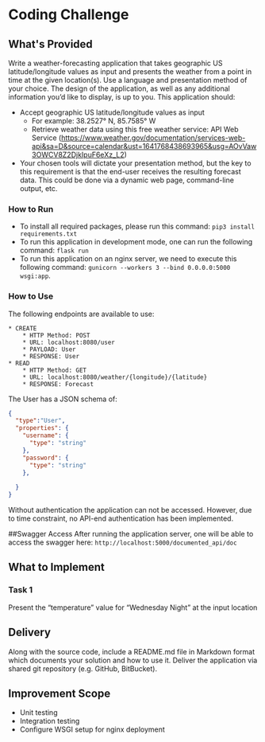# Coding Challenge
## What's Provided
Write a weather-forecasting application that takes geographic US latitude/longitude values as input and presents the weather from a point in time at the given location(s). Use a language and presentation method of your choice. The design of the application, as well as any additional information you’d like to display, is up to you. This application should:
* Accept geographic US latitude/longitude values as input
    *  For example: 38.2527° N, 85.7585° W
    * Retrieve weather data using this free weather service: API Web Service (https://www.weather.gov/documentation/services-web-api&sa=D&source=calendar&ust=1641768438693965&usg=AOvVaw3OWCV8Z2DjkIpuF6eXz_L2)
* Your chosen tools will dictate your presentation method, but the key to this requirement is that the end-user receives the resulting forecast data. This could be done via a dynamic web page, command-line output, etc.
### How to Run
* To install all required packages, please run this command:
`pip3 install requirements.txt`
* To run this application in development mode, one can run the following command:
`flask run`
* To run this application on an nginx server, we need to execute this following command:
`gunicorn --workers 3 --bind 0.0.0.0:5000 wsgi:app`.

### How to Use
The following endpoints are available to use:
```
* CREATE
    * HTTP Method: POST 
    * URL: localhost:8080/user
    * PAYLOAD: User
    * RESPONSE: User
* READ
    * HTTP Method: GET 
    * URL: localhost:8080/weather/{longitude}/{latitude}
    * RESPONSE: Forecast

```
The User has a JSON schema of:
```json
{
  "type":"User",
  "properties": {
    "username": {
      "type": "string"
    },
    "password": {
      "type": "string"
    },
    
  }
}
```
Without authentication the application can not be accessed. However, due to time constraint, no API-end authentication has been implemented.

##Swagger Access
After running the application server, one will be able to access the swagger here:
`http://localhost:5000/documented_api/doc`

## What to Implement

### Task 1
Present the “temperature” value for “Wednesday Night” at the input location


## Delivery
Along with the source code, include a README.md file in Markdown format which documents your solution and how to use it. Deliver the application via shared git repository (e.g. GitHub, BitBucket).


## Improvement Scope
* Unit testing
* Integration testing
* Configure WSGI setup for nginx deployment